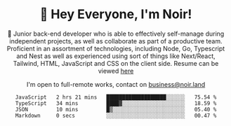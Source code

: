 <div align="center">

<h1 align="center">👋 Hey Everyone, I'm Noir! </h1>
  
<p>
  
 🎉 Junior back-end developer who is able to effectively self-manage during independent projects, as well as collaborate as part of a productive team. Proficient in an assortment of technologies, including Node, Go, Typescript and Nest as well as experienced using sort of things like Next/React, Tailwind, HTML, JavaScript and CSS on the client side. Resume can be viewed [here](https://cdn.noir.land/resume)

</p>
   
<p align="center">

  I'm open to full-remote works, contact on [business@noir.land](mailto:business@noir.land) 
 
 </p>
   

  
<!--START_SECTION:waka-->

```text
JavaScript   2 hrs 21 mins   ███████████████████░░░░░░   75.54 %
TypeScript   34 mins         ████▓░░░░░░░░░░░░░░░░░░░░   18.59 %
JSON         10 mins         █▒░░░░░░░░░░░░░░░░░░░░░░░   05.40 %
Markdown     0 secs          ░░░░░░░░░░░░░░░░░░░░░░░░░   00.47 %
```

<!--END_SECTION:waka-->
